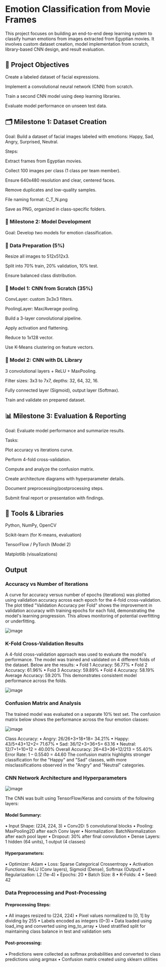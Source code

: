 # Emotion Classification from Movie Frames

This project focuses on building an end-to-end deep learning system to classify human emotions from images extracted from Egyptian movies. It involves custom dataset creation, model implementation from scratch, library-based CNN design, and result evaluation.

## 🎯 Project Objectives

Create a labeled dataset of facial expressions.

Implement a convolutional neural network (CNN) from scratch.

Train a second CNN model using deep learning libraries.

Evaluate model performance on unseen test data.

## 🗂️ Milestone 1: Dataset Creation

Goal: Build a dataset of facial images labeled with emotions: Happy, Sad, Angry, Surprised, Neutral.

Steps:

Extract frames from Egyptian movies.

Collect 100 images per class (1 class per team member).

Ensure 640x480 resolution and clear, centered faces.

Remove duplicates and low-quality samples.

File naming format: C_T_N.png

Save as PNG, organized in class-specific folders.

### 🧠 Milestone 2: Model Development

Goal: Develop two models for emotion classification.

### 🔧 Data Preparation (5%)

Resize all images to 512x512x3.

Split into 70% train, 20% validation, 10% test.

Ensure balanced class distribution.

### 🧱 Model 1: CNN from Scratch (35%)

ConvLayer: custom 3x3x3 filters.

PoolingLayer: Max/Average pooling.

Build a 3-layer convolutional pipeline.

Apply activation and flattening.

Reduce to 1x128 vector.

Use K-Means clustering on feature vectors.

### 🧪 Model 2: CNN with DL Library

3 convolutional layers + ReLU + MaxPooling.

Filter sizes: 3x3 to 7x7, depths: 32, 64, 32, 16.

Fully connected layer (Sigmoid), output layer (Softmax).

Train and validate on prepared dataset.

## 📊 Milestone 3: Evaluation & Reporting

Goal: Evaluate model performance and summarize results.

Tasks:

Plot accuracy vs iterations curve.

Perform 4-fold cross-validation.

Compute and analyze the confusion matrix.

Create architecture diagrams with hyperparameter details.

Document preprocessing/postprocessing steps.

Submit final report or presentation with findings.

## 🧰 Tools & Libraries

Python, NumPy, OpenCV

Scikit-learn (for K-means, evaluation)

TensorFlow / PyTorch (Model 2)

Matplotlib (visualizations)

## Output
### Accuracy vs Number of Iterations
A curve for accuracy versus number of epochs (iterations) was plotted using validation accuracy across each epoch for the 4-fold cross-validation. The plot titled "Validation Accuracy per Fold" shows the improvement in validation accuracy with training epochs for each fold, demonstrating the model's learning progression. This allows monitoring of potential overfitting or underfitting.

![image](https://github.com/user-attachments/assets/bd73ded4-e0c6-4cd3-a6d5-ea07af3b70b8)

### K-Fold Cross-Validation Results
A 4-fold cross-validation approach was used to evaluate the model's performance. The model was trained and validated on 4 different folds of the dataset. Below are the results:
•	Fold 1 Accuracy: 56.77%
•	Fold 2 Accuracy: 61.96%
•	Fold 3 Accuracy: 59.89%
•	Fold 4 Accuracy: 58.19%
Average Accuracy: 59.20%
This demonstrates consistent model performance across the folds.

![image](https://github.com/user-attachments/assets/1f6c63bc-42ba-4a8a-a707-749518f1f819)

### Confusion Matrix and Analysis
The trained model was evaluated on a separate 10% test set. The confusion matrix below shows the performance across the four emotion classes:

![image](https://github.com/user-attachments/assets/173c1360-1b7c-4734-9935-1bdf6d9c8752)

 
Class Accuracy:
•	Angry: 26/26+3+18+18= 34.21%
•	Happy: 43/5+43+12+2= 71.67%
•	Sad: 36/12+3+36+5= 63.16
•	Neutral: 12/7+1+10+12 = 40.00%
Overall Accuracy: 26+43+36+12/213 = 55.40%
Error Rate: 1 – 0.5540 = 44.60
The confusion matrix highlights stronger classification for the "Happy" and "Sad" classes, with more misclassifications observed in the "Angry" and "Neutral" categories.


### CNN Network Architecture and Hyperparameters
![image](https://github.com/user-attachments/assets/b0b6aca3-bef3-4040-90b2-53ab757c9992)

The CNN was built using TensorFlow/Keras and consists of the following layers:
#### Model Summary:
•	Input Shape: (224, 224, 3)
•	Conv2D: 5 convolutional blocks
•	Pooling: MaxPooling2D after each Conv layer
•	Normalization: BatchNormalization after each pool layer
•	Dropout: 30% after final convolution
•	Dense Layers: 1 hidden (64 units), 1 output (4 classes)
#### Hyperparameters:
•	Optimizer: Adam
•	Loss: Sparse Categorical Crossentropy
•	Activation Functions: ReLU (Conv layers), Sigmoid (Dense), Softmax (Output)
•	Regularization: L2 (1e-4)
•	Epochs: 20
•	Batch Size: 8
•	K-Folds: 4
•	Seed: 42

### Data Preprocessing and Post-Processing
#### Preprocessing Steps:
•	All images resized to (224, 224)
•	Pixel values normalized to [0, 1] by dividing by 255
•	Labels encoded as integers (0–3)
•	Data loaded using load_img and converted using img_to_array
•	Used stratified split for maintaining class balance in test and validation sets
#### Post-processing:
•	Predictions were collected as softmax probabilities and converted to class predictions using argmax
•	Confusion matrix created using sklearn utilities


